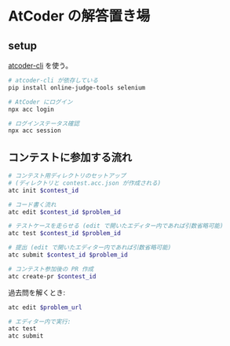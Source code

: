 # AtCoder の解答置き場

## setup

[atcoder-cli](https://github.com/Tatamo/atcoder-cli) を使う。

```bash
# atcoder-cli が依存している
pip install online-judge-tools selenium

# AtCoder にログイン
npx acc login

# ログインステータス確認
npx acc session
```

## コンテストに参加する流れ

```bash
# コンテスト用ディレクトリのセットアップ
# (ディレクトリと contest.acc.json が作成される)
atc init $contest_id

# コード書く流れ
atc edit $contest_id $problem_id

# テストケースを走らせる (edit で開いたエディター内であれば引数省略可能)
atc test $contest_id $problem_id

# 提出 (edit で開いたエディター内であれば引数省略可能)
atc submit $contest_id $problem_id

# コンテスト参加後の PR 作成
atc create-pr $contest_id
```

過去問を解くとき:

```bash
atc edit $problem_url

# エディター内で実行:
atc test
atc submit
```
